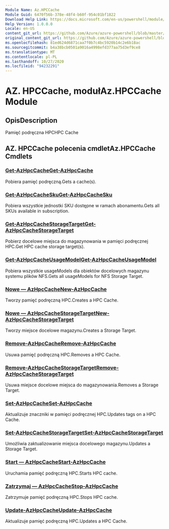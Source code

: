 ```yaml
---
Module Name: Az.HPCCache
Module Guid: 6470f56b-378e-48f4-b60f-954c01bf1822
Download Help Link: https://docs.microsoft.com/en-us/powershell/module/az.hpccache
Help Version: 1.0.0.0
Locale: en-US
content_git_url: https://github.com/Azure/azure-powershell/blob/master/src/HPCCache/HPCCache/help/Az.HPCCache.md
original_content_git_url: https://github.com/Azure/azure-powershell/blob/master/src/HPCCache/HPCCache/help/Az.HPCCache.md
ms.openlocfilehash: 81ed624d6871caa7f0b7c4bc5920b14c2e6b18ac
ms.sourcegitcommit: b4a38bcb0501a9016a4998efd377aa75d3ef9ce8
ms.translationtype: MT
ms.contentlocale: pl-PL
ms.lasthandoff: 10/27/2020
ms.locfileid: "94232291"
---
```

# <span data-ttu-id="d3a27-101">AZ. HPCCache, moduł</span><span class="sxs-lookup"><span data-stu-id="d3a27-101">Az.HPCCache Module</span></span>
## <span data-ttu-id="d3a27-102">Opis</span><span class="sxs-lookup"><span data-stu-id="d3a27-102">Description</span></span>
<span data-ttu-id="d3a27-103">Pamięć podręczna HPC</span><span class="sxs-lookup"><span data-stu-id="d3a27-103">HPC Cache</span></span>

## <span data-ttu-id="d3a27-104">AZ. HPCCache polecenia cmdlet</span><span class="sxs-lookup"><span data-stu-id="d3a27-104">Az.HPCCache Cmdlets</span></span>
### [<span data-ttu-id="d3a27-105">Get-AzHpcCache</span><span class="sxs-lookup"><span data-stu-id="d3a27-105">Get-AzHpcCache</span></span>](Get-AzHpcCache.md)
<span data-ttu-id="d3a27-106">Pobiera pamięć podręczną.</span><span class="sxs-lookup"><span data-stu-id="d3a27-106">Gets a cache(s).</span></span>

### [<span data-ttu-id="d3a27-107">Get-AzHpcCacheSku</span><span class="sxs-lookup"><span data-stu-id="d3a27-107">Get-AzHpcCacheSku</span></span>](Get-AzHpcCacheSku.md)
<span data-ttu-id="d3a27-108">Pobiera wszystkie jednostki SKU dostępne w ramach abonamentu.</span><span class="sxs-lookup"><span data-stu-id="d3a27-108">Gets all SKUs available in subscription.</span></span>

### [<span data-ttu-id="d3a27-109">Get-AzHpcCacheStorageTarget</span><span class="sxs-lookup"><span data-stu-id="d3a27-109">Get-AzHpcCacheStorageTarget</span></span>](Get-AzHpcCacheStorageTarget.md)
<span data-ttu-id="d3a27-110">Pobierz docelowe miejsca do magazynowania w pamięci podręcznej HPC.</span><span class="sxs-lookup"><span data-stu-id="d3a27-110">Get HPC cache storage target(s).</span></span>

### [<span data-ttu-id="d3a27-111">Get-AzHpcCacheUsageModel</span><span class="sxs-lookup"><span data-stu-id="d3a27-111">Get-AzHpcCacheUsageModel</span></span>](Get-AzHpcCacheUsageModel.md)
<span data-ttu-id="d3a27-112">Pobiera wszystkie usageModels dla obiektów docelowych magazynu systemu plików NFS.</span><span class="sxs-lookup"><span data-stu-id="d3a27-112">Gets all usageModels for NFS Storage Target.</span></span>

### [<span data-ttu-id="d3a27-113">Nowe — AzHpcCache</span><span class="sxs-lookup"><span data-stu-id="d3a27-113">New-AzHpcCache</span></span>](New-AzHpcCache.md)
<span data-ttu-id="d3a27-114">Tworzy pamięć podręczną HPC.</span><span class="sxs-lookup"><span data-stu-id="d3a27-114">Creates a HPC Cache.</span></span>

### [<span data-ttu-id="d3a27-115">Nowe — AzHpcCacheStorageTarget</span><span class="sxs-lookup"><span data-stu-id="d3a27-115">New-AzHpcCacheStorageTarget</span></span>](New-AzHpcCacheStorageTarget.md)
<span data-ttu-id="d3a27-116">Tworzy miejsce docelowe magazynu.</span><span class="sxs-lookup"><span data-stu-id="d3a27-116">Creates a Storage Target.</span></span>

### [<span data-ttu-id="d3a27-117">Remove-AzHpcCache</span><span class="sxs-lookup"><span data-stu-id="d3a27-117">Remove-AzHpcCache</span></span>](Remove-AzHpcCache.md)
<span data-ttu-id="d3a27-118">Usuwa pamięć podręczną HPC.</span><span class="sxs-lookup"><span data-stu-id="d3a27-118">Removes a HPC Cache.</span></span>

### [<span data-ttu-id="d3a27-119">Remove-AzHpcCacheStorageTarget</span><span class="sxs-lookup"><span data-stu-id="d3a27-119">Remove-AzHpcCacheStorageTarget</span></span>](Remove-AzHpcCacheStorageTarget.md)
<span data-ttu-id="d3a27-120">Usuwa miejsce docelowe miejsca do magazynowania.</span><span class="sxs-lookup"><span data-stu-id="d3a27-120">Removes a Storage Target.</span></span>

### [<span data-ttu-id="d3a27-121">Set-AzHpcCache</span><span class="sxs-lookup"><span data-stu-id="d3a27-121">Set-AzHpcCache</span></span>](Set-AzHpcCache.md)
<span data-ttu-id="d3a27-122">Aktualizuje znaczniki w pamięci podręcznej HPC.</span><span class="sxs-lookup"><span data-stu-id="d3a27-122">Updates tags on a HPC Cache.</span></span>

### [<span data-ttu-id="d3a27-123">Set-AzHpcCacheStorageTarget</span><span class="sxs-lookup"><span data-stu-id="d3a27-123">Set-AzHpcCacheStorageTarget</span></span>](Set-AzHpcCacheStorageTarget.md)
<span data-ttu-id="d3a27-124">Umożliwia zaktualizowanie miejsca docelowego magazynu.</span><span class="sxs-lookup"><span data-stu-id="d3a27-124">Updates a Storage Target.</span></span>

### [<span data-ttu-id="d3a27-125">Start — AzHpcCache</span><span class="sxs-lookup"><span data-stu-id="d3a27-125">Start-AzHpcCache</span></span>](Start-AzHpcCache.md)
<span data-ttu-id="d3a27-126">Uruchamia pamięć podręczną HPC.</span><span class="sxs-lookup"><span data-stu-id="d3a27-126">Starts HPC cache.</span></span>

### [<span data-ttu-id="d3a27-127">Zatrzymaj — AzHpcCache</span><span class="sxs-lookup"><span data-stu-id="d3a27-127">Stop-AzHpcCache</span></span>](Stop-AzHpcCache.md)
<span data-ttu-id="d3a27-128">Zatrzymuje pamięć podręczną HPC.</span><span class="sxs-lookup"><span data-stu-id="d3a27-128">Stops HPC cache.</span></span>

### [<span data-ttu-id="d3a27-129">Update-AzHpcCache</span><span class="sxs-lookup"><span data-stu-id="d3a27-129">Update-AzHpcCache</span></span>](Update-AzHpcCache.md)
<span data-ttu-id="d3a27-130">Aktualizuje pamięć podręczną HPC.</span><span class="sxs-lookup"><span data-stu-id="d3a27-130">Updates a HPC Cache.</span></span>

